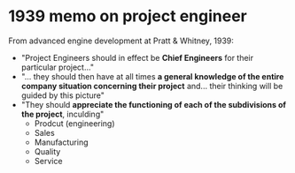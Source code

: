 # 1939 memo on project engineer
From advanced engine development at Pratt & Whitney, 1939:

- "Project Engineers should in effect be **Chief Engineers** for their particular project..."
- "... they should then have at all times **a general knowledge of the entire company situation concerning their project** and... their thinking will be guided by this picture"
- "They should **appreciate the functioning of each of the subdivisions of the project**, inculding"
	- Prodcut (engineering)
	- Sales
	- Manufacturing
	- Quality
	- Service